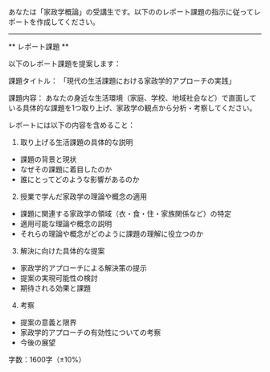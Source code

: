 あなたは「家政学概論」の受講生です。以下ののレポート課題の指示に従ってレポートを作成してください。

---------------------------------------
** レポート課題 **

以下のレポート課題を提案します：

課題タイトル：
「現代の生活課題における家政学的アプローチの実践」

課題内容：
あなたの身近な生活環境（家庭、学校、地域社会など）で直面している具体的な課題を1つ取り上げ、家政学の観点から分析・考察してください。

レポートには以下の内容を含めること：

1. 取り上げる生活課題の具体的な説明
- 課題の背景と現状
- なぜその課題に着目したのか
- 誰にとってどのような影響があるのか

2. 授業で学んだ家政学の理論や概念の適用
- 課題に関連する家政学の領域（衣・食・住・家族関係など）の特定
- 適用可能な理論や概念の説明
- それらの理論や概念がどのように課題の理解に役立つのか

3. 解決に向けた具体的な提案
- 家政学的アプローチによる解決策の提示
- 提案の実現可能性の検討
- 期待される効果と課題

4. 考察
- 提案の意義と限界
- 家政学的アプローチの有効性についての考察
- 今後の展望

字数：1600字（±10%）